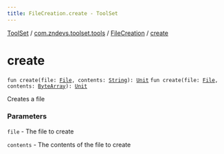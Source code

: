 ```yaml
---
title: FileCreation.create - ToolSet
---
```


[ToolSet](../../index.html) / [com.zndevs.toolset.tools](../index.html) / [FileCreation](index.html) / [create](./create.html)

# create

`fun create(file: `[`File`](http://docs.oracle.com/javase/6/docs/api/java/io/File.html)`, contents: `[`String`](https://kotlinlang.org/api/latest/jvm/stdlib/kotlin/-string/index.html)`): `[`Unit`](https://kotlinlang.org/api/latest/jvm/stdlib/kotlin/-unit/index.html)
`fun create(file: `[`File`](http://docs.oracle.com/javase/6/docs/api/java/io/File.html)`, contents: `[`ByteArray`](https://kotlinlang.org/api/latest/jvm/stdlib/kotlin/-byte-array/index.html)`): `[`Unit`](https://kotlinlang.org/api/latest/jvm/stdlib/kotlin/-unit/index.html)

Creates a file

### Parameters

`file` - The file to create

`contents` - The contents of the file to create